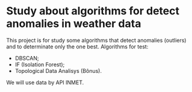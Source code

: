 # Study about algorithms for detect anomalies in weather data

This project is for study some algorithms that detect anomalies (outliers) and to determinate only the one best.
Algorithms for test:
- DBSCAN;
- IF (Isolation Forest);
- Topological Data Analisys (Bônus).

We will use data by API INMET.
